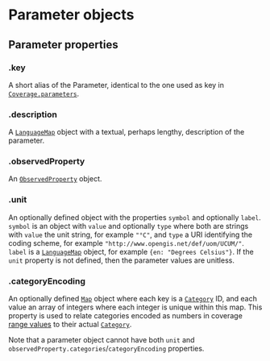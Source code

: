 # Parameter objects

## Parameter properties

### .key

A short alias of the Parameter, identical to the one used as key in [`Coverage.parameters`](Coverage.md#parameters).

### .description

A [`LanguageMap`](LanguageMap.md) object with a textual, perhaps lengthy, description of the parameter.

### .observedProperty

An [`ObservedProperty`](ObservedProperty.md) object.

### .unit

An optionally defined object with the properties `symbol` and optionally `label`. `symbol` is an object with `value` and optionally `type` where both are strings with `value` the unit string, for example `"°C"`, and `type` a URI identifying the coding scheme, for example `"http://www.opengis.net/def/uom/UCUM/"`. `label` is a [`LanguageMap`](LanguageMap.md) object, for example `{en: "Degrees Celsius"}`. If the `unit` property is not defined, then the parameter values are unitless.

### .categoryEncoding

An optionally defined [`Map`](https://developer.mozilla.org/de/docs/Web/JavaScript/Reference/Global_Objects/Map)
object where each key is a [`Category`](ObservedProperty.md) ID, and each value an array of integers where each integer is unique within this map.
This property is used to relate categories encoded as numbers in coverage [range values](Range.md) to their actual [`Category`](ObservedProperty.md).


Note that a parameter object cannot have both `unit` and `observedProperty.categories`/`categoryEncoding` properties.
